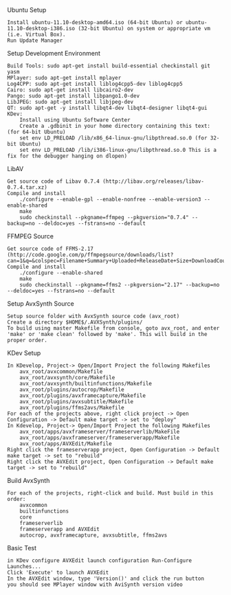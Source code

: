 Ubuntu Setup

    Install ubuntu-11.10-desktop-amd64.iso (64-bit Ubuntu) or ubuntu-11.10-desktop-i386.iso (32-bit Ubuntu) on system or appropriate vm (i.e. Virtual Box).
    Run Update Manager 

Setup Development Environment

    Build Tools: sudo apt-get install build-essential checkinstall git yasm
    MPlayer: sudo apt-get install mplayer
    Log4CPP: sudo apt-get install liblog4cpp5-dev liblog4cpp5
    Cairo: sudo apt-get install libcairo2-dev
    Pango: sudo apt-get install libpango1.0-dev
    LibJPEG: sudo apt-get install libjpeg-dev
    QT: sudo apt-get -y install libqt4-dev libqt4-designer libqt4-gui
    KDev:
        Install using Ubuntu Software Center
        Create a .gdbinit in your home directory containing this text: (for 64-bit Ubuntu)
        set env LD_PRELOAD /lib/x86_64-linux-gnu/libpthread.so.0 (for 32-bit Ubuntu)
        set env LD_PRELOAD /lib/i386-linux-gnu/libpthread.so.0 This is a fix for the debugger hanging on dlopen) 

LibAV

    Get source code of Libav 0.7.4 (http://libav.org/releases/libav-0.7.4.tar.xz)
    Compile and install
        ./configure --enable-gpl --enable-nonfree --enable-version3 --enable-shared
        make
        sudo checkinstall --pkgname=ffmpeg --pkgversion="0.7.4" --backup=no --deldoc=yes --fstrans=no --default 

FFMPEG Source

    Get source code of FFMS-2.17 (http://code.google.com/p/ffmpegsource/downloads/list?can=1&q=&colspec=Filename+Summary+Uploaded+ReleaseDate+Size+DownloadCount)
    Compile and install
        ./configure --enable-shared
        make
        sudo checkinstall --pkgname=ffms2 --pkgversion="2.17" --backup=no --deldoc=yes --fstrans=no --default 

Setup AvxSynth Source

    Setup source folder with AvxSynth source code (avx_root)
    Create a directory $HOME$/.AVXSynth/plugins/
    To build using master Makefile from console, goto avx_root, and enter 'make' or 'make clean' followed by 'make'. This will build in the proper order. 

KDev Setup

    In KDevelop, Project-> Open/Import Project the following Makefiles
        avx_root/avxcommon/Makefile
        avx_root/avxsynth/core/Makefile
        avx_root/avxsynth/builtinfunctions/Makefile
        avx_root/plugins/autocrop/Makefile
        avx_root/plugins/avxframecapture/Makefile
        avx_root/plugins/avxsubtitle/Makefile
        avx_root/plugins/ffms2avs/Makefile 
    For each of the projects above, right click project -> Open Configuration -> Default make target -> set to "deploy"
    In Kdevelop, Project-> Open/Import Project the following Makefiles
        avx_root/apps/avxframeserver/frameserverlib/MakeFile
        avx_root/apps/avxframeserver/frameserverapp/Makefile
        avx_root/apps/AVXEdit/Makefile 
    Right click the frameserverapp project, Open Configuration -> Default make target -> set to "rebuild"
    Right click the AVXEdit project, Open Configuration -> Default make target -> set to "rebuild" 

Build AvxSynth

    For each of the projects, right-click and build. Must build in this order:
        avxcommon
        builtinfunctions
        core
        frameserverlib
        frameserverapp and AVXEdit
        autocrop, avxframecapture, avxsubtitle, ffms2avs 

Basic Test

    in KDev configure AVXEdit launch configuration Run-Configure Launches...
    Click 'Execute' to launch AVXEdit
    In the AVXEdit window, type 'Version()' and click the run button
    you should see MPlayer window with AviSynth version video 